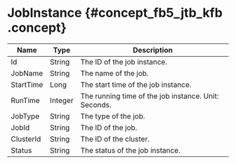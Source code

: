 # JobInstance {#concept_fb5_jtb_kfb .concept}

|Name|Type|Description|
|----|----|-----------|
|Id|String |The ID of the job instance.|
|JobName|String|The name of the job.|
|StartTime|Long|The start time of the job instance.|
|RunTime|Integer|The running time of the job instance. Unit: Seconds.|
|JobType|String|The type of the job.|
|JobId|String|The ID of the job.|
|ClusterId|String|The ID of the cluster.|
|Status|String |The status of the job instance.|

